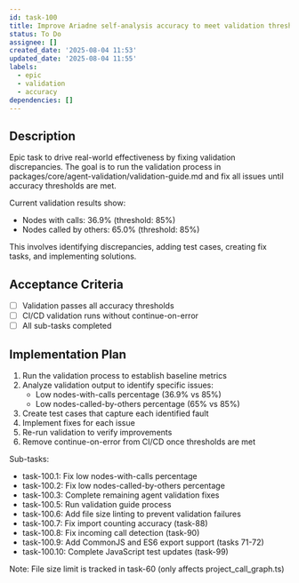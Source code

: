 ```yaml
---
id: task-100
title: Improve Ariadne self-analysis accuracy to meet validation thresholds
status: To Do
assignee: []
created_date: '2025-08-04 11:53'
updated_date: '2025-08-04 11:55'
labels:
  - epic
  - validation
  - accuracy
dependencies: []
---
```


## Description

Epic task to drive real-world effectiveness by fixing validation discrepancies. The goal is to run the validation process in packages/core/agent-validation/validation-guide.md and fix all issues until accuracy thresholds are met.

Current validation results show:
- Nodes with calls: 36.9% (threshold: 85%)
- Nodes called by others: 65.0% (threshold: 85%)

This involves identifying discrepancies, adding test cases, creating fix tasks, and implementing solutions.

## Acceptance Criteria

- [ ] Validation passes all accuracy thresholds
- [ ] CI/CD validation runs without continue-on-error
- [ ] All sub-tasks completed

## Implementation Plan

1. Run the validation process to establish baseline metrics
2. Analyze validation output to identify specific issues:
   - Low nodes-with-calls percentage (36.9% vs 85%)
   - Low nodes-called-by-others percentage (65% vs 85%)
3. Create test cases that capture each identified fault
4. Implement fixes for each issue
5. Re-run validation to verify improvements
6. Remove continue-on-error from CI/CD once thresholds are met

Sub-tasks:
- task-100.1: Fix low nodes-with-calls percentage
- task-100.2: Fix low nodes-called-by-others percentage  
- task-100.3: Complete remaining agent validation fixes
- task-100.5: Run validation guide process
- task-100.6: Add file size linting to prevent validation failures
- task-100.7: Fix import counting accuracy (task-88)
- task-100.8: Fix incoming call detection (task-90)
- task-100.9: Add CommonJS and ES6 export support (tasks 71-72)
- task-100.10: Complete JavaScript test updates (task-99)

Note: File size limit is tracked in task-60 (only affects project_call_graph.ts)
